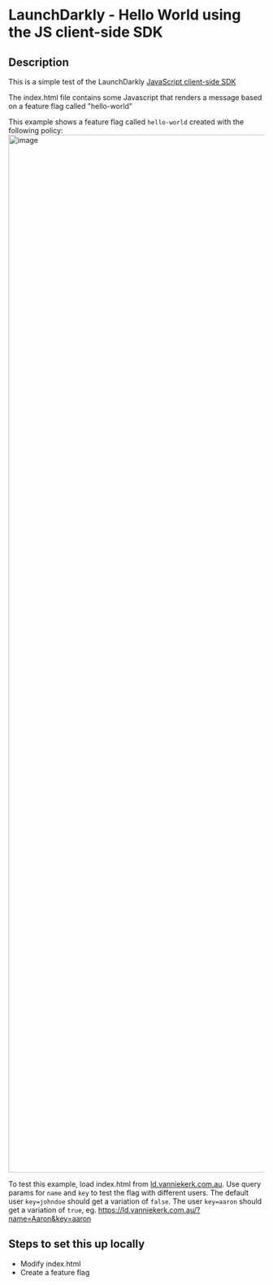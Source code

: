 # LaunchDarkly - Hello World using the JS client-side SDK

## Description

This is a simple test of the LaunchDarkly [JavaScript client-side SDK](https://docs.launchdarkly.com/sdk/client-side/javascript)

The index.html file contains some Javascript that renders a message based on a feature flag called "hello-world"

This example shows a feature flag called `hello-world` created with the following policy:
<img width="2043" alt="image" src="https://user-images.githubusercontent.com/17153798/198876186-43ad81aa-89e4-4377-95bb-46584ce6ff3c.png">

To test this example, load index.html from [ld.vanniekerk.com.au](https://ld.vanniekerk.com.au). Use query params for `name` and `key` to test the flag with different users. The default user `key=johndoe` should get a variation of `false`. The user `key=aaron` should get a variation of `true`, eg. https://ld.vanniekerk.com.au/?name=Aaron&key=aaron

## Steps to set this up locally

- Modify index.html
- Create a feature flag
